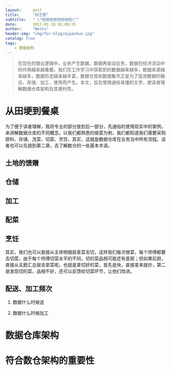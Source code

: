 ```yaml
---
layout:     post
title:      "综艺秀"
subtitle:   " \"哈哈哈哈哈哈哈哈\""
date:       2017-01-18 01:09:25
author:     "Weitu"
header-img: "img/for-blog/qipashuo.jpg"
catalog: true
tags:
    - 数据架构
---
```


> 在现在的商业逻辑中，业务产生数据，数据再驱动业务，数据在经济活动中的作用越来越重要。我们在工作学习中获取到的数据越来越多，数据来源越来越多，数据形态越来越丰富，数据仓库和数据集市正是为了促进数据的融合、存储、加工、使用而产生。本文，旨在使用通俗易懂的文字，使读者理解数据仓库架构及其便利性。

# 从田埂到餐桌
为了便于读者理解，我将专业的部分放到后一部分，先通俗的使用现实中的案例，来讲解数据仓库的不同概念。以我们都熟悉的做菜为例，我们都知道我们需要采购原料、存储、洗菜、切菜、烹饪，其实，这就是数据仓库在业务当中所有流程。读者也可以先跳到第二章，去了解数仓的一些基本术语。

## 土地的馈赠

## 仓储

## 加工

## 配菜

## 烹饪


其实，我们也可以直接从主体明细层拿菜去切，这样我们每次做菜，每个师傅都要去切菜，由于每个师傅切菜水平的不同，切的菜品相可能还有差距；但如果后厨，直接从主题汇总层去拿菜呢，也就是拿切好的菜，首先是快，直接拿来就炒，第二是发现切的菜，品相不好，还可以反馈给切菜环节，让他们改进。

## 配送、加工频次
1. 数据什么时候送

2. 数据什么时候加工





# 数据仓库架构


# 符合数仓架构的重要性


